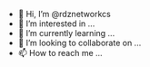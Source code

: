 - 👋 Hi, I’m @rdznetworkcs
- 👀 I’m interested in ...
- 🌱 I’m currently learning ...
- 💞️ I’m looking to collaborate on ...
- 📫 How to reach me ...

<!---
rdznetworkcs/rdznetworkcs is a ✨ special ✨ repository because its `README.md` (this file) appears on your GitHub profile.
You can click the Preview link to take a look at your changes.
--->
